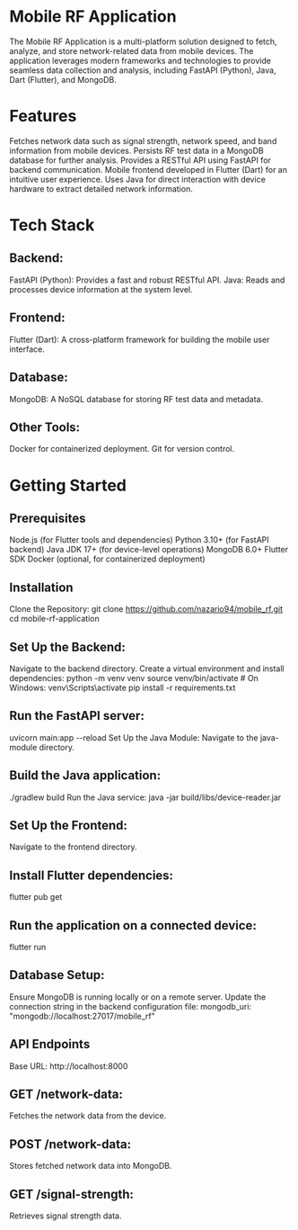 # Mobile RF Application

The Mobile RF Application is a multi-platform solution designed to fetch, analyze, and store network-related data from mobile devices. The application leverages modern frameworks and technologies to provide seamless data collection and analysis, including FastAPI (Python), Java, Dart (Flutter), and MongoDB.

# Features

Fetches network data such as signal strength, network speed, and band information from mobile devices.
Persists RF test data in a MongoDB database for further analysis.
Provides a RESTful API using FastAPI for backend communication.
Mobile frontend developed in Flutter (Dart) for an intuitive user experience.
Uses Java for direct interaction with device hardware to extract detailed network information.

# Tech Stack
## Backend:
FastAPI (Python): Provides a fast and robust RESTful API.
Java: Reads and processes device information at the system level.

## Frontend:
Flutter (Dart): A cross-platform framework for building the mobile user interface.

## Database:
MongoDB: A NoSQL database for storing RF test data and metadata.

## Other Tools:
Docker for containerized deployment.
Git for version control.

# Getting Started

## Prerequisites
Node.js (for Flutter tools and dependencies)
Python 3.10+ (for FastAPI backend)
Java JDK 17+ (for device-level operations)
MongoDB 6.0+
Flutter SDK
Docker (optional, for containerized deployment)

## Installation

Clone the Repository:
git clone https://github.com/nazario94/mobile_rf.git
cd mobile-rf-application

## Set Up the Backend:

Navigate to the backend directory.
Create a virtual environment and install dependencies:
python -m venv venv
source venv/bin/activate   # On Windows: venv\Scripts\activate
pip install -r requirements.txt

## Run the FastAPI server:
uvicorn main:app --reload
Set Up the Java Module:
Navigate to the java-module directory.

## Build the Java application:
./gradlew build
Run the Java service:
java -jar build/libs/device-reader.jar

## Set Up the Frontend:
Navigate to the frontend directory.

## Install Flutter dependencies:
flutter pub get

## Run the application on a connected device:
flutter run

## Database Setup:
Ensure MongoDB is running locally or on a remote server.
Update the connection string in the backend configuration file:
mongodb_uri: "mongodb://localhost:27017/mobile_rf"

## API Endpoints

Base URL: http://localhost:8000
## GET /network-data:
Fetches the network data from the device.
## POST /network-data:
Stores fetched network data into MongoDB.
## GET /signal-strength:
Retrieves signal strength data.

